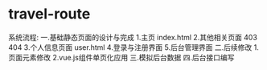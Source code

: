 # travel-route
系统流程:
一.基础静态页面的设计与完成
    1.主页 index.html
    2.其他相关页面 403 404 
    3.个人信息页面 user.html
    4.登录与注册界面
    5.后台管理界面
二.后续修改
    1.页面元素修改
    2.vue.js组件单页化应用
三.模拟后台数据
四.后台接口编写